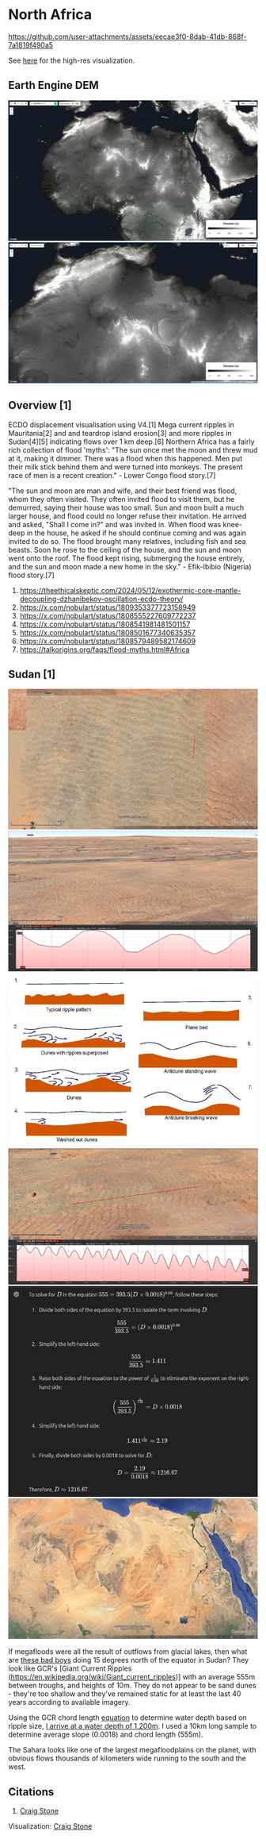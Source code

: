 # North Africa

https://github.com/user-attachments/assets/eecae3f0-8dab-41db-868f-7a1819f490a5

See [here](https://github.com/sovrynn/ecdo/tree/master/6-LITERATURE-MEDIA/nobulart/ecdo-visualizations) for the high-res visualization.

## Earth Engine DEM

![](img/north-africa1.jpg)
![](img/north-africa2.jpg)

## Overview [1]

ECDO displacement visualisation using V4.[1] Mega current ripples in Mauritania[2] and and teardrop island erosion[3] and more ripples in Sudan[4][5] indicating flows over 1 km deep.[6] Northern Africa has a fairly rich collection of flood 'myths': "The sun once met the moon and threw mud at it, making it dimmer. There was a flood when this happened. Men put their milk stick behind them and were turned into monkeys. The present race of men is a recent creation." - Lower Congo flood story.[7]

"The sun and moon are man and wife, and their best friend was flood, whom they often visited. They often invited flood to visit them, but he demurred, saying their house was too small. Sun and moon built a much larger house, and flood could no longer refuse their invitation. He arrived and asked, "Shall I come in?" and was invited in. When flood was knee-deep in the house, he asked if he should continue coming and was again invited to do so. The flood brought many relatives, including fish and sea beasts. Soon he rose to the ceiling of the house, and the sun and moon went onto the roof. The flood kept rising, submerging the house entirely, and the sun and moon made a new home in the sky." - Efik-Ibibio (Nigeria) flood story.[7]

1. https://theethicalskeptic.com/2024/05/12/exothermic-core-mantle-decoupling-dzhanibekov-oscillation-ecdo-theory/
2. https://x.com/nobulart/status/1809353377723158949
3. https://x.com/nobulart/status/1808555227609772237
4. https://x.com/nobulart/status/1808541981481501157
5. https://x.com/nobulart/status/1808501677340635357
6. https://x.com/nobulart/status/1808579489582174609
7. https://talkorigins.org/faqs/flood-myths.html#Africa

## Sudan [1]

![x](img/sudan1.jpg "sudan")
![x](img/sudan2.jpg "sudan")
![x](img/ripple.jpg "sudan")
![x](img/sudan4.jpg "sudan")
![x](img/sudan5.jpg "sudan")
![x](img/sudan6.jpg "sudan")

If megafloods were all the result of outflows from glacial lakes, then what are [these bad boys](https://maps.app.goo.gl/oxieyw9w9C6P2Evz6) doing 15 degrees north of the equator in Sudan? They look like GCR's [Giant Current Ripples (https://en.wikipedia.org/wiki/Giant_current_ripples)] with an average 555m between troughs, and heights of 10m. They do not appear to be sand dunes - they're too shallow and they've remained static for at least the last 40 years according to available imagery. 

Using the GCR chord length [equation](https://pubs.geoscienceworld.org/gsa/books/book/275/chapter-abstract/3795280/Paleohydrology-and-Sedimentology-of-Lake-Missoula) to determine water depth based on ripple size, [I arrive at a water depth of 1,200m](https://chatgpt.com/share/6c38d048-e4fa-4e39-911d-bce8caf0eef4). I used a 10km long sample to determine average slope (0.0018) and chord length (555m).

The Sahara looks like one of the largest megafloodplains on the planet, with obvious flows thousands of kilometers wide running to the south and the west.

## Citations

1. [Craig Stone](https://nobulart.com)

Visualization: [Craig Stone](https://nobulart.com)

